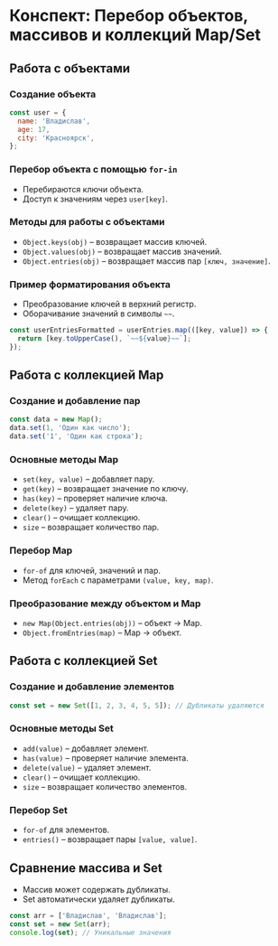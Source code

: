 # Конспект: Перебор объектов, массивов и коллекций Map/Set

## Работа с объектами

### Создание объекта
```javascript
const user = {
  name: 'Владислав',
  age: 17,
  city: 'Красноярск',
};
```

### Перебор объекта с помощью `for-in`
- Перебираются ключи объекта.
- Доступ к значениям через `user[key]`.

### Методы для работы с объектами
- `Object.keys(obj)` – возвращает массив ключей.
- `Object.values(obj)` – возвращает массив значений.
- `Object.entries(obj)` – возвращает массив пар `[ключ, значение]`.

### Пример форматирования объекта
- Преобразование ключей в верхний регистр.
- Оборачивание значений в символы `~~`.
```javascript
const userEntriesFormatted = userEntries.map(([key, value]) => {
  return [key.toUpperCase(), `~~${value}~~`];
});
```

## Работа с коллекцией Map

### Создание и добавление пар
```javascript
const data = new Map();
data.set(1, 'Один как число');
data.set('1', 'Один как строка');
```

### Основные методы Map
- `set(key, value)` – добавляет пару.
- `get(key)` – возвращает значение по ключу.
- `has(key)` – проверяет наличие ключа.
- `delete(key)` – удаляет пару.
- `clear()` – очищает коллекцию.
- `size` – возвращает количество пар.

### Перебор Map
- `for-of` для ключей, значений и пар.
- Метод `forEach` с параметрами `(value, key, map)`.

### Преобразование между объектом и Map
- `new Map(Object.entries(obj))` – объект → Map.
- `Object.fromEntries(map)` – Map → объект.

## Работа с коллекцией Set

### Создание и добавление элементов
```javascript
const set = new Set([1, 2, 3, 4, 5, 5]); // Дубликаты удаляются
```

### Основные методы Set
- `add(value)` – добавляет элемент.
- `has(value)` – проверяет наличие элемента.
- `delete(value)` – удаляет элемент.
- `clear()` – очищает коллекцию.
- `size` – возвращает количество элементов.

### Перебор Set
- `for-of` для элементов.
- `entries()` – возвращает пары `[value, value]`.

## Сравнение массива и Set
- Массив может содержать дубликаты.
- Set автоматически удаляет дубликаты.

```javascript
const arr = ['Владислав', 'Владислав'];
const set = new Set(arr);
console.log(set); // Уникальные значения
```